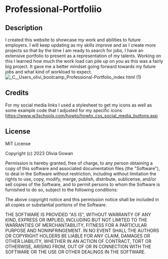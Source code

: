 # Professional-Portfoliio

## Description

I created this website to showcase my work and abilities to future employers. I will keep updating as my skills improve and as I create more projects so that by the time I am ready to search for jobs, I have an extensive portfolio to present as a representation of my talents. Working on this I learned how much the work load can pile up on you as this was a fairly big project. It gave me a better mindset going forward towards my future jobs and what kind of workload to expect.
![_C__Users_olivi_bootcamp_Professional-Portfolio_index html (1)](https://github.com/Olivia-the-G/Professional-Portfolio/assets/130778807/cb00c843-893d-4a15-abc4-09a779c0ed3b)

## Credits

For my social media links I used a stylesheet to get my icons as well as some example code that I adjusted for my specific icons
https://www.w3schools.com/howto/howto_css_social_media_buttons.asp 

## License
MIT License

Copyright (c) 2023 Olivia Gowan

Permission is hereby granted, free of charge, to any person obtaining a copy
of this software and associated documentation files (the "Software"), to deal
in the Software without restriction, including without limitation the rights
to use, copy, modify, merge, publish, distribute, sublicense, and/or sell
copies of the Software, and to permit persons to whom the Software is
furnished to do so, subject to the following conditions:

The above copyright notice and this permission notice shall be included in all
copies or substantial portions of the Software.

THE SOFTWARE IS PROVIDED "AS IS", WITHOUT WARRANTY OF ANY KIND, EXPRESS OR
IMPLIED, INCLUDING BUT NOT LIMITED TO THE WARRANTIES OF MERCHANTABILITY,
FITNESS FOR A PARTICULAR PURPOSE AND NONINFRINGEMENT. IN NO EVENT SHALL THE
AUTHORS OR COPYRIGHT HOLDERS BE LIABLE FOR ANY CLAIM, DAMAGES OR OTHER
LIABILITY, WHETHER IN AN ACTION OF CONTRACT, TORT OR OTHERWISE, ARISING FROM,
OUT OF OR IN CONNECTION WITH THE SOFTWARE OR THE USE OR OTHER DEALINGS IN THE
SOFTWARE.

